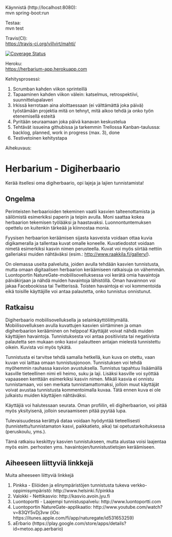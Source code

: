 Käynnistä (http://localhost:8080):<br/>
mvn spring-boot:run

Testaa:<br/>
mvn test

Travis(CI):<br/>
https://travis-ci.org/villvirt/mahti/

[![Coverage Status](https://img.shields.io/coveralls/villvirt/mahti.svg)](https://coveralls.io/r/villvirt/mahti)

Heroku:<br/>
https://herbarium-app.herokuapp.com

Kehitysprosessi:

<ol>
<li>Scrumban kahden viikon sprinteillä</li>
<li>Tapaaminen kahden viikon välein: katselmus, retrospektiivi, suunnittelupalaveri</li>
<li>Irkissä kerrotaan aina aloittaessaan (ei välttämättä joka päivä) työstämään projektia mitä on tehnyt, mitä aikoo tehdä ja onko työn etenemisellä esteitä</li>
<li>Pyritään seuraamaan joka päivä kanavan keskustelua</li>
<li>Tehtävät issueina githubissa ja tarkemmin Trellossa Kanban-taulussa: backlog, planned, work in progress (max. 3), done</li>
<li>Testivetoinen kehitystapa</li>
</ol>

Aihekuvaus:

<h1>Herbarium - Digiherbaario</h1>

Kerää itsellesi oma digiherbaario, opi lajeja ja lajien tunnistamista!

<h2>Ongelma</h2>

Perinteisten herbaarioiden tekeminen vaatii kasvien talteenottamista ja säilömistä esimerkiksi paperin ja teipin avulla. Moni saattaa kokea herbaarion tekemisen työlääksi ja haastavaksi. Luonnontuntemuksen opettelu on kuitenkin tärkeää ja kiinnostaa monia.

Fyysisen herbaarion keräämisen sijasta kasveista voidaan ottaa kuvia digikameralla ja tallentaa kuvat omalle koneelle. Kuvatiedostot voidaan nimetä esimerkiksi kasvin nimen perusteella. Kuvat voi myös siirtää nettiin galleriaksi muiden nähtäväksi (esim.: http://www.raakkila.fi/gallery/).

On olemassa useita palveluita, joiden avulla tehdään kasvien tunnistusta, mutta omaan digitaalisen herbaarion keräämiseen ratkaisuja on vähemmän. Luontoportin NatureGate-mobiilisovelluksessa voi kerätä omia havaintoja päiväkirjaan ja nähdä muiden havaintoja lähistöllä. Oman havainnon voi jakaa Facebookissa tai Twitterissä. Toisten havaintoja ei voi kommentoida eikä toisille käyttäjille voi antaa palautetta, onko tunnistus onnistunut.

<h2>Ratkaisu</h2>

Digiherbaario mobiilisovelluksella ja selainkäyttöliittymällä. Mobiilisovelluksen avulla kuvattujen kasvien siirtäminen ja oman digiherbaarion kerääminen on helppoa! Käyttäjät voivat nähdä muiden käyttäjien havaintoja. Tunnistuksesta voi antaa positiivista tai negatiivista palautetta sen mukaan onko kasvi palautteen antajan mielestä tunnistettu oikein. Kuvista voi myös tykätä.

Tunnistusta ei tarvitse tehdä samalla hetkellä, kun kuva on otettu, vaan kuvan voi laittaa omaan tunnistusjonoon. Tunnistuksen voi tehdä myöhemmin rauhassa kasvion avustuksella. Tunnistus tapahtuu lisäämällä kasville tieteellinen nimi eli heimo, suku ja laji. Lisäksi kasville voi syöttää vapaaseen kenttään esimerkiksi kasvin nimen. Mikäli kasvia ei onnistu tunnistamaan, voi sen merkata tunnistamattomaksi, jolloin muut käyttäjät voivat avustaa tunnistusta kommentoimalla kuvaa. Tätä ennen kuva ei ole julkaistu muiden käyttäjien nähtäväksi.

Käyttäjiä voi halutessaan seurata. Oman profiilin, eli digiherbaarion, voi pitää myös yksityisenä, jolloin seuraamiseen pitää pyytää lupa.

Tulevaisuudessa kerättyä dataa voidaan hyödyntää tieteellisesti (tunnistettu/tunnistamaton kasvi, paikkatieto, aika) tai opetustarkoituksessa (peruskoulu, yms.).

Tämä ratkaisu keskittyy kasvien tunnistukseen, mutta alustaa voisi laajentaa myös esim. perhosten yms. havaintojen/tunnistustietojen keräämiseen.

<h2>Aiheeseen liittyviä linkkejä</h2>
Muita aiheeseen liittyviä linkkejä
<ol>
<li>Pinkka - Eliöiden ja elinympäristöjen tunnistusta tukeva verkko-oppimisympäristö: http://www.helsinki.fi/pinkka</li>
<li>Valokki - Nettikasvio: http://kasvio.avoin.jyu.fi</li>
<li>Luontoportti - Laajempi tunnistuspalvelu: http://www.luontoportti.com</li>
<li>Luontoportin NatureGate-applikaatio: http://www.youtube.com/watch?v=83QY5vDj3vw (iOs: https://itunes.apple.com/fi/app/naturegate/id531653259)</li>
<li>aErbario (https://play.google.com/store/apps/details?id=metoo.app.aerbario)</li>
</ol>
